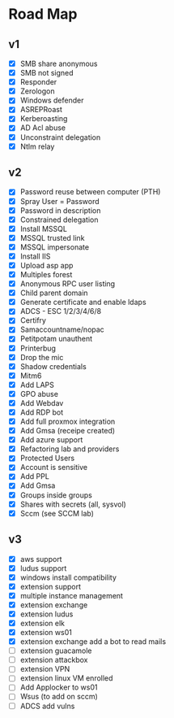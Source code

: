 # Road Map

## v1
- [X] SMB share anonymous
- [X] SMB not signed
- [X] Responder
- [X] Zerologon
- [X] Windows defender
- [X] ASREPRoast
- [X] Kerberoasting
- [X] AD Acl abuse 
- [X] Unconstraint delegation
- [X] Ntlm relay

## v2
- [X] Password reuse between computer (PTH)
- [X] Spray User = Password
- [X] Password in description
- [X] Constrained delegation
- [X] Install MSSQL
- [X] MSSQL trusted link
- [X] MSSQL impersonate
- [X] Install IIS
- [X] Upload asp app
- [X] Multiples forest
- [X] Anonymous RPC user listing
- [X] Child parent domain
- [X] Generate certificate and enable ldaps
- [X] ADCS - ESC 1/2/3/4/6/8
- [X] Certifry
- [X] Samaccountname/nopac
- [X] Petitpotam unauthent
- [X] Printerbug
- [X] Drop the mic
- [X] Shadow credentials
- [X] Mitm6
- [X] Add LAPS
- [X] GPO abuse
- [X] Add Webdav
- [X] Add RDP bot
- [X] Add full proxmox integration
- [X] Add Gmsa (receipe created)
- [X] Add azure support
- [X] Refactoring lab and providers
- [X] Protected Users
- [X] Account is sensitive
- [X] Add PPL
- [X] Add Gmsa
- [X] Groups inside groups
- [X] Shares with secrets (all, sysvol)
- [X] Sccm (see SCCM lab)

## v3
- [X] aws support
- [X] ludus support
- [X] windows install compatibility
- [X] extension support
- [X] multiple instance management
- [X] extension exchange
- [X] extension ludus
- [X] extension elk
- [X] extension ws01
- [X] extension exchange add a bot to read mails
- [ ] extension guacamole
- [ ] extension attackbox
- [ ] extension VPN
- [ ] extension linux VM enrolled
- [ ] Add Applocker to ws01
- [ ] Wsus (to add on sccm)
- [ ] ADCS add vulns

